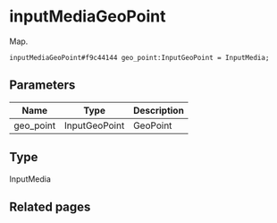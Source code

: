 # inputMediaGeoPoint
Map.

```
inputMediaGeoPoint#f9c44144 geo_point:InputGeoPoint = InputMedia;
```

## Parameters
| Name | Type | Description |
| ---- | :----: | ----------- |
| geo_point | InputGeoPoint | GeoPoint |


## Type
InputMedia

## Related pages
